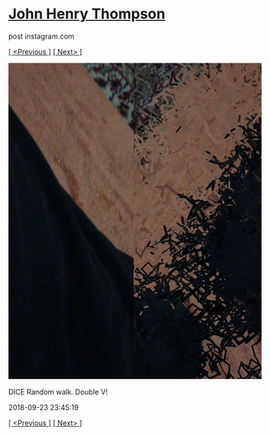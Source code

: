 # [John Henry Thompson](../README.md)
post instagram.com

[[ <Previous ]](2018-09-23-3.md) [[ Next> ]](2018-09-23-5.md)

[![](../media/2018-09-23/DICE-Random-walk-Double-V.jpg)](../README.md)

DICE Random walk. Double V!

2018-09-23 23:45:19

[[ <Previous ]](2018-09-23-3.md) [[ Next> ]](2018-09-23-5.md)